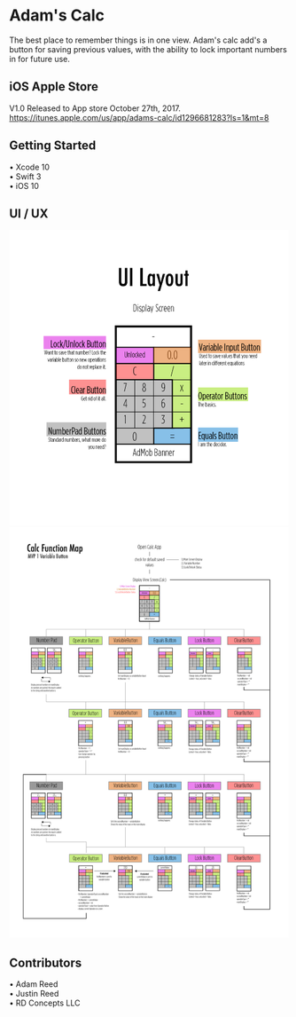 # Adam's Calc
The best place to remember things is in one view. Adam's calc add's a button for saving previous values, with the ability to lock important numbers in for future use.  

## iOS Apple Store
V1.0 Released to App store October 27th, 2017.<br>
https://itunes.apple.com/us/app/adams-calc/id1296681283?ls=1&mt=8

## Getting Started
• Xcode 10 <br>
• Swift 3 <br>
• iOS 10

## UI / UX


![Picture](https://github.com/adamrd231/swift-calc/blob/master/layout.png)
![Picture](https://github.com/adamrd231/swift-calc/blob/master/flow.png)

## Contributors 
• Adam Reed <br>
• Justin Reed <br>
• RD Concepts LLC 
